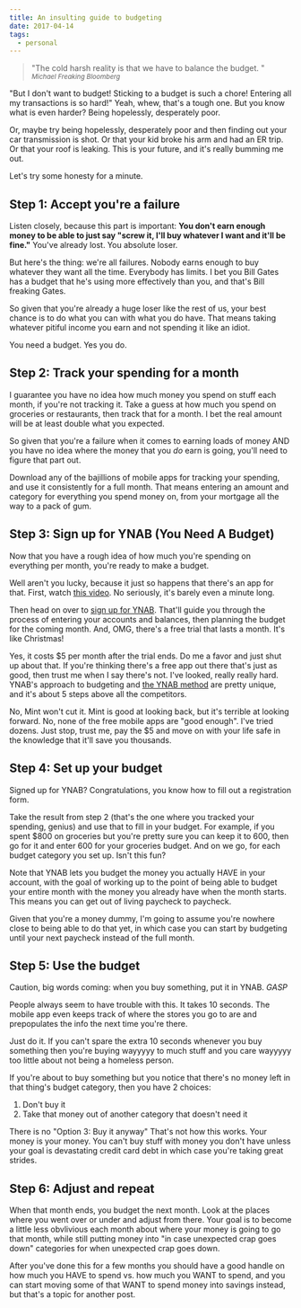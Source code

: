 ```yaml
---
title: An insulting guide to budgeting
date: 2017-04-14
tags:
  - personal
---
```


> &quot;The cold harsh reality is that we have to balance the budget. &quot;<small><br /><cite title="Michael Bloomberg">Michael Freaking Bloomberg</cite></small>

"But I don't want to budget! Sticking to a budget is such a chore! Entering all my transactions is so hard!" Yeah, whew, that's a tough one. But you know what is even harder? Being hopelessly, desperately poor.

Or, maybe try being hopelessly, desperately poor and then finding out your car transmission is shot. Or that your kid broke his arm and had an ER trip. Or that your roof is leaking. This is your future, and it's really bumming me out.

Let's try some honesty for a minute.

## Step 1: Accept you're a failure

Listen closely, because this part is important: **You don't earn enough money to be able to just say "screw it, I'll buy whatever I want and it'll be fine."** You've already lost. You absolute loser.

But here's the thing: we're all failures. Nobody earns enough to buy whatever they want all the time. Everybody has limits. I bet you Bill Gates has a budget that he's using more effectively than you, and that's Bill freaking Gates.

So given that you're already a huge loser like the rest of us, your best chance is to do what you can with what you do have. That means taking whatever pitiful income you earn and not spending it like an idiot.

You need a budget. Yes you do.

## Step 2: Track your spending for a month

I guarantee you have no idea how much money you spend on stuff each month, if you're not tracking it. Take a guess at how much you spend on groceries or restaurants, then track that for a month. I bet the real amount will be at least double what you expected.

So given that you're a failure when it comes to earning loads of money AND you have no idea where the money that you _do_ earn is going, you'll need to figure that part out.

Download any of the bajillions of mobile apps for tracking your spending, and use it consistently for a full month. That means entering an amount and category for everything you spend money on, from your mortgage all the way to a pack of gum.

## Step 3: Sign up for YNAB (You Need A Budget)

Now that you have a rough idea of how much you're spending on everything per month, you're ready to make a budget.

Well aren't you lucky, because it just so happens that there's an app for that. First, watch [this video](http://www.youtube.com/embed/C4VJ4v_Y_d8). No seriously, it's barely even a minute long.

Then head on over to [sign up for YNAB](https://www.youneedabudget.com/). That'll guide you through the process of entering your accounts and balances, then planning the budget for the coming month. And, OMG, there's a free trial that lasts a month. It's like Christmas!

Yes, it costs $5 per month after the trial ends. Do me a favor and just shut up about that. If you're thinking there's a free app out there that's just as good, then trust me when I say there's not. I've looked, really really hard. YNAB's approach to budgeting and [the YNAB method](https://www.youneedabudget.com/method/) are pretty unique, and it's about 5 steps above all the competitors.

No, Mint won't cut it. Mint is good at looking back, but it's terrible at looking forward. No, none of the free mobile apps are "good enough". I've tried dozens. Just stop, trust me, pay the $5 and move on with your life safe in the knowledge that it'll save you thousands.

## Step 4: Set up your budget

Signed up for YNAB? Congratulations, you know how to fill out a registration form.

Take the result from step 2 (that's the one where you tracked your spending, genius) and use that to fill in your budget. For example, if you spent $800 on groceries but you're pretty sure you can keep it to 600, then go for it and enter 600 for your groceries budget. And on we go, for each budget category you set up. Isn't this fun?

Note that YNAB lets you budget the money you actually HAVE in your account, with the goal of working up to the point of being able to budget your entire month with the money you already have when the month starts. This means you can get out of living paycheck to paycheck.

Given that you're a money dummy, I'm going to assume you're nowhere close to being able to do that yet, in which case you can start by budgeting until your next paycheck instead of the full month.

## Step 5: Use the budget

Caution, big words coming: when you buy something, put it in YNAB. _GASP_

People always seem to have trouble with this. It takes 10 seconds. The mobile app even keeps track of where the stores you go to are and prepopulates the info the next time you're there.

Just do it. If you can't spare the extra 10 seconds whenever you buy something then you're buying wayyyyy to much stuff and you care wayyyyy too little about not being a homeless person.

If you're about to buy something but you notice that there's no money left in that thing's budget category, then you have 2 choices:

1.  Don't buy it
2.  Take that money out of another category that doesn't need it

There is no "Option 3: Buy it anyway" That's not how this works. Your money is your money. You can't buy stuff with money you don't have unless your goal is devastating credit card debt in which case you're taking great strides.

## Step 6: Adjust and repeat

When that month ends, you budget the next month. Look at the places where you went over or under and adjust from there. Your goal is to become a little less obvlivious each month about where your money is going to go that month, while still putting money into "in case unexpected crap goes down" categories for when unexpected crap goes down.

After you've done this for a few months you should have a good handle on how much you HAVE to spend vs. how much you WANT to spend, and you can start moving some of that WANT to spend money into savings instead, but that's a topic for another post.
